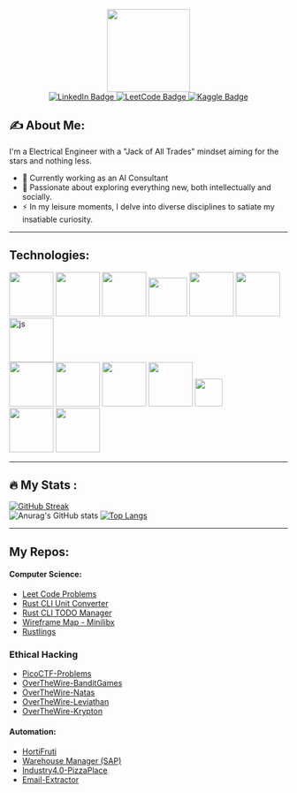 
<div id="header" align="center">
  <img src="https://github.com/Yata-ta/Yata-ta/assets/98527071/a564de39-80e6-4ae6-8987-384ff82813ce" width="150"/>
</div>

<div id="badges" align="center">
  <a href="https://www.linkedin.com/in/jose-rodrigues-868676225/">
    <img src="https://img.shields.io/badge/LinkedIn-blue?style=for-the-badge&logo=linkedin&logoColor=white" alt="LinkedIn Badge"/>
  </a>
  <a href="https://leetcode.com/u/Jose_Rodrigues/">
    <img src="https://img.shields.io/badge/-LeetCode-FFA116?style=for-the-badge&logo=LeetCode&logoColor=black" alt="LeetCode Badge"/>
  </a>
    <a href="https://www.kaggle.com/yatata1">
    <img src="https://img.shields.io/badge/Kaggle-20BEFF?style=for-the-badge&logo=Kaggle&logoColor=white" alt="Kaggle Badge"/>
  </a>
</div>

<div id="header" align="center">
  <img src="https://komarev.com/ghpvc/?username=Yata-ta&style=flat-square&color=blue" alt=""/>
</div>


## :writing_hand: About Me:
I'm a Electrical Engineer with a "Jack of All Trades" mindset aiming for the stars and nothing less.

- :telescope: Currently working as an AI Consultant
- :rocket: Passionate about exploring everything new, both intellectually and socially.
- :zap: In my leisure moments, I delve into diverse disciplines to satiate my insatiable curiosity.

---
## Technologies:

<img src="https://github.com/Yata-ta/Yata-ta/assets/98527071/12a4a893-d89d-4be7-996b-b7693ce72409" width="80">
<img src="https://github.com/Yata-ta/Yata-ta/assets/98527071/5aed7a5a-3ea1-41db-ae4f-1cc65479256b" width="80">
<img src="https://github.com/Yata-ta/Yata-ta/assets/98527071/b8128554-ddbe-46d7-a725-b3b1cb0f15fd" width="80">
<img src="https://github.com/Yata-ta/Yata-ta/assets/98527071/8eea898b-ff67-4bdc-a4bc-010f4137d8f7" width="70">
<img src="https://github.com/Yata-ta/Yata-ta/assets/98527071/af363718-f587-45a8-b4e6-f2e29c14c031" width="80">
<img src="https://github.com/Yata-ta/Yata-ta/assets/98527071/ad5f03a8-d6f4-4ced-9316-e54fb80aeaff" width="80">
<img alt="js" src="https://github.com/user-attachments/assets/721d984f-7246-4ba0-9be6-7a2b8c487148" width="80" />

<br>
<img src="https://github.com/Yata-ta/Yata-ta/assets/98527071/dce1a943-1fca-4620-91c2-e24f38370b1c" width="80">
<img src="https://github.com/Yata-ta/Yata-ta/assets/98527071/3386be95-2b0a-41ff-b097-1227b41258dc" width="80">
<img src="https://github.com/Yata-ta/Yata-ta/assets/98527071/3750803f-6336-4b47-9ddf-bfb39c0757b4" width="80">
<img src="https://github.com/Yata-ta/Yata-ta/assets/98527071/4f9186ac-bb85-4601-88b0-e2a75115b2dd" height="80">
<img src="https://github.com/Yata-ta/Yata-ta/assets/98527071/f52913aa-17f2-439e-bde0-a26f8194554f" height="50">
<br>
<img src="https://github.com/user-attachments/assets/bf237e08-a531-49a5-9c10-993b310c86a9" width="80">
<img src="https://github.com/user-attachments/assets/7cd745ac-9030-4808-936d-536748bc5336" width="80">






---

## :fire: My Stats :

[![GitHub Streak](https://github-readme-streak-stats.herokuapp.com?user=Yata-ta&theme=gotham&hide_border=true&date_format=j%20M%5B%20Y%5D)](https://git.io/streak-stats)
<br>
![Anurag's GitHub stats](https://github-readme-stats.vercel.app/api?username=Yata-ta&show_icons=true&theme=gotham )
[![Top Langs](https://github-readme-stats.vercel.app/api/top-langs/?username=Yata-ta&layout=compact&theme=gotham )](https://github.com/anuraghazra/github-readme-stats)


---

## My Repos:

#### Computer Science:
- [Leet Code Problems](https://github.com/Yata-ta/LeetCode-Problems)
- [Rust CLI Unit Converter](https://github.com/Yata-ta/Unit_Converter-CLI)
- [Rust CLI TODO Manager](https://github.com/Yata-ta/TODO_Manager-CLI)
- [Wireframe Map - Minilibx](https://github.com/Yata-ta/Wireframe-Map-Minilibx)
- [Rustlings](https://github.com/Yata-ta/rustlings)

### Ethical Hacking
- [PicoCTF-Problems](https://github.com/Yata-ta/PicoCTF-Problems)
- [OverTheWire-BanditGames](https://github.com/Yata-ta/OverTheWire-BanditGames)
- [OverTheWire-Natas](https://github.com/Yata-ta/OverTheWire-Natas)
- [OverTheWire-Leviathan](https://github.com/Yata-ta/OverTheWire-Leviathan)
- [OverTheWire-Krypton](https://github.com/Yata-ta/OverTheWire-Krypton)

#### Automation:
- [HortiFruti](https://github.com/Yata-ta/HortiFruti)
- [Warehouse Manager (SAP)](https://github.com/Yata-ta/Warehouse-Manager)
- [Industry4.0-PizzaPlace](https://github.com/Yata-ta/Industry4.0-PizzaPlace)
- [Email-Extractor](https://github.com/Yata-ta/Email-Extractor)



